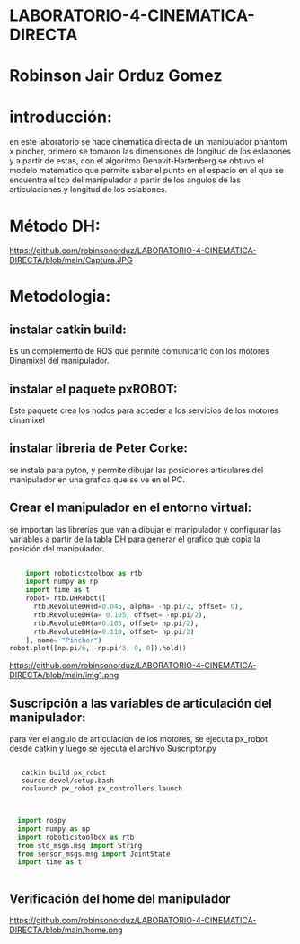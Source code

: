 # LABORATORIO-4-CINEMATICA-DIRECTA
# Robinson Jair Orduz Gomez
# introducción:
en este laboratorio se hace cinematica directa de un manipulador phantom x pincher, primero se tomaron las dimensiones de longitud de los eslabones y a partir de estas, con el algoritmo Denavit-Hartenberg se obtuvo el modelo matematico que permite saber el punto en el espacio en el que se encuentra el tcp del manipulador a partir de los angulos de las articulaciones y longitud de los eslabones.
# Método DH:
https://github.com/robinsonorduz/LABORATORIO-4-CINEMATICA-DIRECTA/blob/main/Captura.JPG
# Metodologia:
## instalar catkin build:
Es un complemento de ROS que permite comunicarlo con los motores Dinamixel del manipulador.
## instalar el paquete pxROBOT:
Este paquete crea los nodos para acceder a los servicios de los motores dinamixel
## instalar libreria de Peter Corke:
se instala para pyton, y permite dibujar las posiciones articulares del manipulador en una grafica que se ve en el PC.

## Crear el manipulador en el entorno virtual:
se importan las librerias que van a dibujar el manipulador y configurar las variables a partir de la tabla DH para generar el grafico que copia la posición del manipulador.
``` python
  
    import roboticstoolbox as rtb
    import numpy as np
    import time as t
    robot= rtb.DHRobot([
      rtb.RevoluteDH(d=0.045, alpha= -np.pi/2, offset= 0),
      rtb.RevoluteDH(a= 0.105, offset= -np.pi/2),
      rtb.RevoluteDH(a=0.105, offset= np.pi/2),
      rtb.RevoluteDH(a=0.110, offset= np.pi/2)
    ], name= "Pincher")
robot.plot([np.pi/6, -np.pi/3, 0, 0]).hold()
```
https://github.com/robinsonorduz/LABORATORIO-4-CINEMATICA-DIRECTA/blob/main/img1.png

## Suscripción a las variables de articulación del manipulador:
para ver el angulo de articulacion de los motores, se ejecuta px_robot desde catkin y luego se ejecuta el archivo Suscriptor.py
``` 
  
   catkin build px_robot
   source devel/setup.bash
   roslaunch px_robot px_controllers.launch
    
```
```  python
  
  import rospy
  import numpy as np
  import roboticstoolbox as rtb
  from std_msgs.msg import String 
  from sensor_msgs.msg import JointState
  import time as t
    
```
## Verificación del home del manipulador
https://github.com/robinsonorduz/LABORATORIO-4-CINEMATICA-DIRECTA/blob/main/home.png

